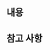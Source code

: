 ## 내용

<!--
- 스샷을 첨부해주세요.
- 추가된 기능들의 나열.
- 포인트: 최대한 자세히 쓸 것. 내 코드 보는 사람은 지금 이 도메인 맥락을 모른다고 가정하기
- 코드에 셀프 코멘트를 달아주면 좋음!
-->

## 참고 사항

<!-- PR을 리뷰할 때 중점적으로 리뷰가 필요하거나 참고가 필요한 내용을 적어주세요. -->
